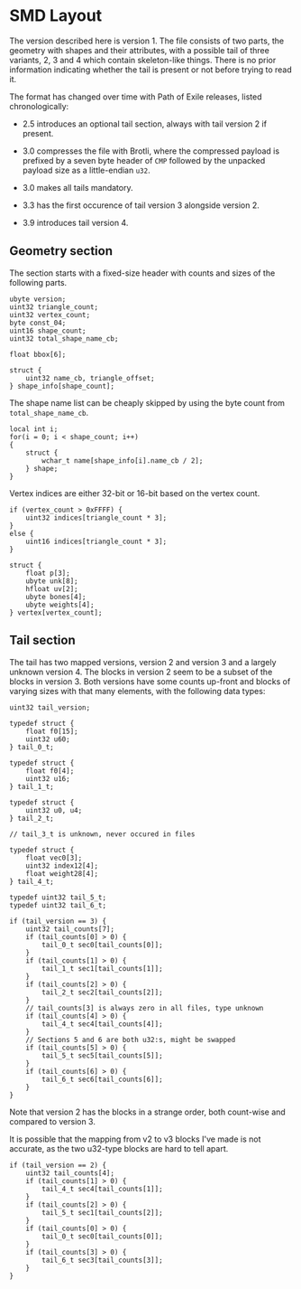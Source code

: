 # SMD Layout

The version described here is version 1. The file consists of two parts, the geometry with shapes and their attributes, with a possible tail of three variants, 2, 3 and 4 which contain skeleton-like things. There is no prior information indicating whether the tail is present or not before trying to read it.

The format has changed over time with Path of Exile releases, listed chronologically:

 * 2.5 introduces an optional tail section, always with tail version 2 if present.

 * 3.0 compresses the file with Brotli, where the compressed payload is prefixed by a seven byte header of `CMP` followed by the unpacked payload size as a little-endian `u32`.

 * 3.0 makes all tails mandatory.

 * 3.3 has the first occurence of tail version 3 alongside version 2.

 * 3.9 introduces tail version 4.

## Geometry section

The section starts with a fixed-size header with counts and sizes of the following parts.

```
ubyte version;
uint32 triangle_count;
uint32 vertex_count;
byte const_04;
uint16 shape_count;
uint32 total_shape_name_cb;

float bbox[6];

struct {
    uint32 name_cb, triangle_offset;
} shape_info[shape_count];
```

The shape name list can be cheaply skipped by using the byte count from `total_shape_name_cb`.

```
local int i;
for(i = 0; i < shape_count; i++)
{
    struct {
        wchar_t name[shape_info[i].name_cb / 2];
    } shape;
}
```

Vertex indices are either 32-bit or 16-bit based on the vertex count.

```
if (vertex_count > 0xFFFF) {
    uint32 indices[triangle_count * 3];
}
else {
    uint16 indices[triangle_count * 3];
}

struct {
    float p[3];
    ubyte unk[8];
    hfloat uv[2];
    ubyte bones[4];
    ubyte weights[4];
} vertex[vertex_count];
```

## Tail section

The tail has two mapped versions, version 2 and version 3 and a largely unknown version 4.
The blocks in version 2 seem to be a subset of the blocks in version 3.
Both versions have some counts up-front and blocks of varying sizes with that many elements, with the following data types:

```
uint32 tail_version;

typedef struct {
    float f0[15];
    uint32 u60;
} tail_0_t;

typedef struct {
    float f0[4];
    uint32 u16;
} tail_1_t;

typedef struct {
    uint32 u0, u4;
} tail_2_t;

// tail_3_t is unknown, never occured in files

typedef struct {
    float vec0[3];
    uint32 index12[4];
    float weight28[4];
} tail_4_t;

typedef uint32 tail_5_t;
typedef uint32 tail_6_t;
```

```
if (tail_version == 3) {
    uint32 tail_counts[7];
    if (tail_counts[0] > 0) {
        tail_0_t sec0[tail_counts[0]];
    }
    if (tail_counts[1] > 0) {
        tail_1_t sec1[tail_counts[1]];
    }
    if (tail_counts[2] > 0) {
        tail_2_t sec2[tail_counts[2]];
    }
    // tail_counts[3] is always zero in all files, type unknown
    if (tail_counts[4] > 0) {
        tail_4_t sec4[tail_counts[4]];
    }
    // Sections 5 and 6 are both u32:s, might be swapped
    if (tail_counts[5] > 0) {
        tail_5_t sec5[tail_counts[5]];
    }
    if (tail_counts[6] > 0) {
        tail_6_t sec6[tail_counts[6]];
    }
}
```

Note that version 2 has the blocks in a strange order, both count-wise and compared to version 3.

It is possible that the mapping from v2 to v3 blocks I've made is not accurate, as the two u32-type blocks are hard to tell apart.

```
if (tail_version == 2) {
    uint32 tail_counts[4];
    if (tail_counts[1] > 0) {
        tail_4_t sec4[tail_counts[1]];
    }
    if (tail_counts[2] > 0) {
        tail_5_t sec1[tail_counts[2]];
    }
    if (tail_counts[0] > 0) {
        tail_0_t sec0[tail_counts[0]];
    }
    if (tail_counts[3] > 0) {
        tail_6_t sec3[tail_counts[3]];
    }
}
```
